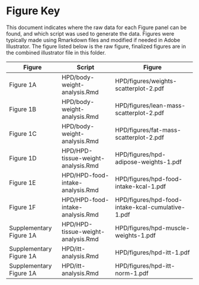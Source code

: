 Figure Key
============

This document indicates where the raw data for each Figure panel can be found, and which script was used to generate the data.  Figures were typically made using Rmarkdown files and modified if needed in Adobe Illustrator.  The figure listed below is the raw figure, finalized figures are in the combined illustrator file in this folder.

| Figure | Script | Figure |
|--------|--------|--------|
| Figure 1A | HPD/body-weight-analysis.Rmd  |  HPD/figures/weights-scatterplot-2.pdf  |
| Figure 1B | HPD/body-weight-analysis.Rmd  |  HPD/figures/lean-mass-scatterplot-2.pdf  |
| Figure 1C | HPD/body-weight-analysis.Rmd  |  HPD/figures/fat-mass-scatterplot-2.pdf  |
| Figure 1D | HPD/HPD-tissue-weight-analysis.Rmd |HPD/figures/hpd-adipose-weights-1.pdf |
| Figure 1E | HPD/HPD-food-intake-analysis.Rmd |HPD/figures/hpd-food-intake-kcal-1.pdf |
| Figure 1F | HPD/HPD-food-intake-analysis.Rmd |HPD/figures/hpd-food-intake-kcal-cumulative-1.pdf |
| Supplementary Figure 1A | HPD/HPD-tissue-weight-analysis.Rmd |HPD/figures/hpd-muscle-weights-1.pdf |
| Supplementary Figure 1A | HPD/itt-analysis.Rmd |HPD/figures/hpd-itt-1.pdf |
| Supplementary Figure 1A | HPD/itt-analysis.Rmd |HPD/figures/hpd-itt-norm-1.pdf |
